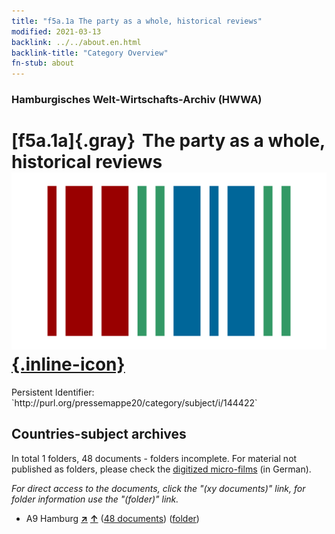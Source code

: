 ```yaml
---
title: "f5a.1a The party as a whole, historical reviews"
modified: 2021-03-13
backlink: ../../about.en.html
backlink-title: "Category Overview"
fn-stub: about
---
```


### Hamburgisches Welt-Wirtschafts-Archiv (HWWA)

# [f5a.1a]{.gray}&#8201; The party as a whole, historical reviews &#160; [![Wikidata](/images/Wikidata-logo.svg "Wikidata"){.inline-icon}](http://www.wikidata.org/entity/Q104699657)

<div class="hint">Persistent Identifier: `http://purl.org/pressemappe20/category/subject/i/144422`</div>







## Countries-subject archives





In total 1 folders, 48 documents - folders incomplete.
For material not published as folders, please check the [digitized micro-films](/film/h1_sh.de.html) (in German).

_For direct access to the documents, click the "(xy documents)" link, for folder information use the "(folder)" link._


- A9 Hamburg [**&nearr;**](../../../geo/i/140905/about.en.html "Hamburg (all folders)") [**&uarr;**](../../../geo/about.en.html#A9 "Country category system") (<a href="https://pm20.zbw.eu/iiifview/folder/sh/140905,144422" title="about: Hamburg : The party as a whole, historical reviews" target="_blank">48 documents</a>) ([folder](../../../../folder/sh/1409xx/140905/1444xx/144422/about.en.html))








